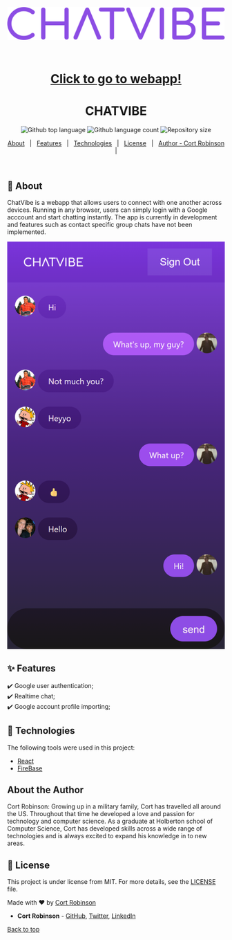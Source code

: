 <div align="center" id="top">
  <img src="img/chatvibeLogoPurple.png" alt="chatvibe logo" />

  &#xa0;

  <h1><a href="https://chatvibe.app">Click to go to webapp!</a></h1>
</div>

<h1 align="center">CHATVIBE</h1>

<p align="center">
  <img alt="Github top language" src="https://img.shields.io/github/languages/top/cort-robinson/chatvibe?color=56BEB8">

  <img alt="Github language count" src="https://img.shields.io/github/languages/count/cort-robinson/chatvibe?color=56BEB8">

  <img alt="Repository size" src="https://img.shields.io/github/repo-size/cort-robinson/chatvibe?color=56BEB8">

  <!-- <img alt="Github issues" src="https://img.shields.io/github/issues/cort-robinson/chatvibe?color=56BEB8" /> -->

  <!-- <img alt="Github forks" src="https://img.shields.io/github/forks/cort-robinson/chatvibe?color=56BEB8" /> -->

  <!-- <img alt="Github stars" src="https://img.shields.io/github/stars/cort-robinson/chatvibe?color=56BEB8" /> -->
</p>

<!-- Status -->

<!-- <h4 align="center">
	🚧  CHATVIBE 🚀 Under construction...  🚧
</h4>

<hr> -->

<p align="center">
  <a href="#dart-about">About</a> &#xa0; | &#xa0;
  <a href="#sparkles-features">Features</a> &#xa0; | &#xa0;
  <a href="#rocket-technologies">Technologies</a> &#xa0; | &#xa0;
  <a href="#memo-license">License</a> &#xa0; | &#xa0;
  <a href="https://github.com/cort-robinson" target="_blank">Author - Cort Robinson</a> &#xa0; | &#xa0;
</p>

<br>

## :dart: About ##

ChatVibe is a webapp that allows users to connect with one another across devices. Running in any browser, users can simply login with a Google acccount and start chatting instantly. The app is currently in development and features such as contact specific group chats have not been implemented.

<img src="img/chatvibeDemo.png" alt="chatvibe Screenshot" />

## :sparkles: Features ##

:heavy_check_mark: Google user authentication;\
:heavy_check_mark: Realtime chat;\
:heavy_check_mark: Google account profile importing;

## :rocket: Technologies ##

The following tools were used in this project:

- [React](https://reactjs.org/)
- [FireBase](https://firebase.google.com/)

## About the Author ##

Cort Robinson:
  Growing up in a military family, Cort has travelled all around the US. Throughout that time he developed a love and passion for technology and computer science. As a graduate at Holberton school of Computer Science, Cort has developed skills across a wide range of technologies and is always excited to expand his knowledge in to new areas.

## :memo: License ##

This project is under license from MIT. For more details, see the [LICENSE](LICENSE.md) file.


Made with :heart: by <a href="https://github.com/cort-robinson" target="_blank">Cort Robinson</a>

* **Cort Robinson** - [GitHub](https://github.com/cort-robinson), [Twitter](https://twitter.com/cort_robinson), [LinkedIn](https://www.linkedin.com/in/cort-robinson-4201b41a9/)
&#xa0;

<a href="#top">Back to top</a>
